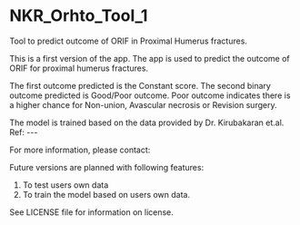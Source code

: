 # NKR_Orhto_Tool_1
Tool to predict outcome of ORIF in Proximal Humerus fractures.

This is a first version of the app. 
The app is used to predict the outcome of ORIF for proximal humerus fractures. 

The first outcome predicted is the Constant score. The second binary outcome predicted is Good/Poor outcome. 
Poor outcome indicates there is a higher chance for Non-union, Avascular necrosis or Revision surgery. 

The model is trained based on the data provided by Dr. Kirubakaran et.al. 
Ref: ---

For more information, please contact: 


Future versions are planned with following features:
1) To test users own data
2) To train the model based on users own data. 

See LICENSE file for information on license. 
